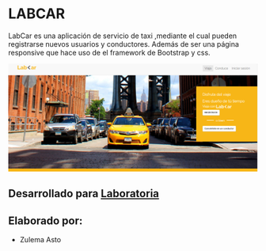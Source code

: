 # LABCAR

LabCar es una aplicación de servicio de taxi ,mediante el cual pueden registrarse nuevos usuarios y conductores. Además de ser una página responsive que hace uso de el framework de Bootstrap y css.

![Con titulo](https://raw.githubusercontent.com/ZulemaAB/Lab-Car/master/assets/images/project.PNG)

## Desarrollado para [Laboratoria](http://www.laboratoria.la/)

## Elaborado por:

* Zulema Asto

